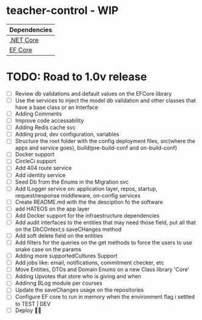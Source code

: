 # teacher-control - WIP

| Dependencies
| ------------------------------------------------------------------------- |
| [.NET Core](docs.microsoft.com/en-us/dotnet/core/#download-net-core-21)   |
| [EF Core](https://docs.microsoft.com/en-us/ef/core)                       |


# TODO: Road to 1.0v release
- [ ] Review db validations and default values on the EFCore library
- [ ] Use the services to inject the model db validation and other classes that have a base class or an Interface
- [ ] Adding Comments
- [ ] Improve code accessability
- [ ] Adding Redis cache svc
- [ ] Adding prod, dev configuration, variables
- [ ] Structure the root folder with the config deployment files, src(where the apps and service goes), build(pre-build-conf and on-build-conf)
- [ ] Docker support
- [ ] CircleCi support
- [ ] Add 404 route service
- [ ] Add identity service
- [ ] Seed Db from the Enums in the Migration svc
- [ ] Add ILogger service on: application layer, repos, startup, request/response middleware, on-config services
- [ ] Create README.md with the the desciption fo the software
- [ ] add HATEOS on the app layer
- [ ] Add Docker support for the infraestructure dependencies
- [ ] Add audit interfaces to the entities that may need those field, put all that on the DbCOntext;s saveCHanges method
- [ ] Add soft delete field on the entities
- [ ] Add filters for the queries on the get methods to force the users to use snake case on the params
- [ ] Adding more supportedCultures Support 
- [ ] Add jobs like: email, notifications, commitment checker, etc
- [ ] Move Entities, DTOs and Domain Enums on a new Class library 'Core'
- [ ] Adding Upvotes that store who is giving and when
- [ ] Addinng BLog module per courses
- [ ] Update the saveChanges usage on the repositories
- [ ] Configure EF core to run in memory when the environment flag i settled to TEST | DEV
- [ ] Deploy :tada::metal: